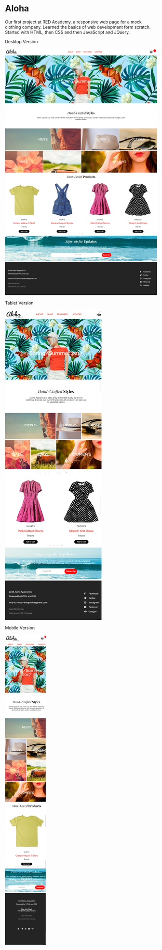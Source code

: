 # Aloha

Our first project at RED Academy, a responsive web page for a mock clothing company.
Learned the basics of web development form scratch. Started with HTML, then CSS and then JavaScript and JQuery.

Desktop Version

![Alt text](/images/full-page-screenshot.png "Desktop Version")

Tablet Version

![Alt text](/images/tablet-screenshot.png "Tablet Version")

Mobile Version

![Alt text](/images/mobile-screenshot.png "Mobile Version")
